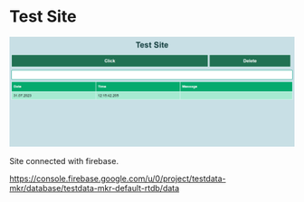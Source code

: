# Test Site

![image](https://github.com/Axstr0n/Projects/blob/main/HTML/Test%20Site%20-%20Firebase/example.png?raw=true)


Site connected with firebase.

https://console.firebase.google.com/u/0/project/testdata-mkr/database/testdata-mkr-default-rtdb/data
